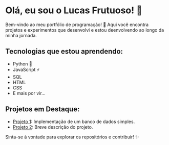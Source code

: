 # Olá, eu sou o Lucas Frutuoso! 👋

Bem-vindo ao meu portfólio de programação! 🚀 Aqui você encontra projetos e experimentos que desenvolvi e estou deenvolvendo ao longo da minha jornada.

## Tecnologias que estou aprendendo:
- Python 🐍
- JavaScript ⚡
- SQL
- HTML
- CSS
- E mais por vir...

## Projetos em Destaque:
- [Projeto 1](https://github.com/LucasJFrutuoso/LucasJFrutuoso.git): Implementação de um banco de dados simples.
- [Projeto 2](projetos/projeto2): Breve descrição do projeto.

Sinta-se à vontade para explorar os repositórios e contribuir! ✨

